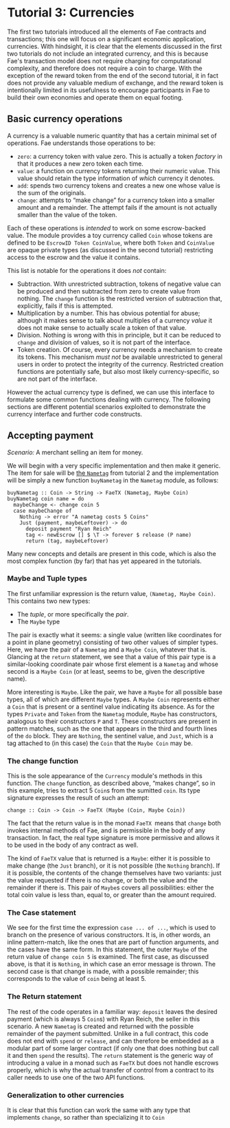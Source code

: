 # Tutorial 3: Currencies

The first two tutorials introduced all the elements of Fae contracts and transactions; this one will focus on a significant economic application, currencies.  With hindsight, it is clear that the elements discussed in the first two tutorials do not include an integrated currency, and this is because Fae's transaction model does not require charging for computational complexity, and therefore does not require a coin to charge.  With the exception of the reward token from the end of the second tutorial, it in fact does not provide any valuable medium of exchange, and the reward token is intentionally limited in its usefulness to encourage participants in Fae to build their own economies and operate them on equal footing.

## Basic currency operations

A currency is a valuable numeric quantity that has a certain minimal set of operations.  Fae understands those operations to be:

* `zero`: a currency token with value zero.  This is actually a token *factory* in that it produces a new zero token each time.
* `value`: a function on currency tokens returning their numeric value.  This value should retain the type information of *which* currency it denotes.
* `add`: spends two currency tokens and creates a new one whose value is the sum of the originals.
* `change`: attempts to “make change” for a currency token into a smaller amount and a remainder.  The attempt fails if the amount is not actually smaller than the value of the token.

Each of these operations is *intended* to work on some escrow-backed value.  The module provides a toy currency called `Coin` whose tokens are defined to be `EscrowID Token CoinValue`, where both `Token` and `CoinValue` are opaque private types (as discussed in the second tutorial) restricting access to the escrow and the value it contains.

This list is notable for the operations it does *not* contain:

* Subtraction.  With unrestricted subtraction, tokens of negative value can be produced and then subtracted from zero to create value from nothing.  The `change` function is the restricted version of subtraction that, explicitly, fails if this is attempted.
* Multiplication by a number.  This has obvious potential for abuse; although it makes sense to talk about multiples of a currency *value* it does not make sense to actually scale a token of that value.
* Division.  Nothing is wrong with this in principle, but it can be reduced to `change` and division of values, so it is not part of the interface.
* Token creation.  Of course, every currency needs a mechanism to create its tokens.  This mechanism *must not* be available unrestricted to general users in order to protect the integrity of the currency. Restricted creation functions are potentially safe, but also most likely currency-specific, so are not part of the interface.

However the actual currency type is defined, we can use this interface to formulate some common functions dealing with currency.  The following sections are different potential scenarios exploited to demonstrate the currency interface and further code constructs.

## **Accepting payment**

*Scenario:* A merchant selling an item for money. 

We will begin with a very specific implementation and then make it generic.  The item for sale will be [the `Nametag`](https://consensys.quip.com/2wGTAw6Fgm87/Tutorial-2-Escrows#ZRIACAcNynv) from tutorial 2 and the implementation will be simply a new function `buyNametag` in the `Nametag` module, as follows:

```
buyNametag :: Coin -> String -> FaeTX (Nametag, Maybe Coin)
buyNametag coin name = do
  maybeChange <- change coin 5
  case maybeChange of
    Nothing -> error "A nametag costs 5 Coins"
    Just (payment, maybeLeftover) -> do
      deposit payment "Ryan Reich"
      tag <- newEscrow [] $ \T -> forever $ release (P name)
      return (tag, maybeLeftover)
```

Many new concepts and details are present in this code, which is also the most complex function (by far) that has yet appeared in the tutorials.

### Maybe and Tuple types

The first unfamiliar expression is the return value, `(Nametag, Maybe Coin)`.  This contains two new types:

* The *tuple*, or more specifically the *pair*.
* The `Maybe` type

The pair is exactly what it seems: a single value (written like coordinates for a point in plane geometry) consisting of two other values of simpler types.  Here, we have the pair of a `Nametag` and a `Maybe Coin`, whatever that is.  Glancing at the `return` statement, we see that a value of this pair type is a similar-looking coordinate pair whose first element is a `Nametag` and whose second is a `Maybe Coin` (or at least, seems to be, given the descriptive name).

More interesting is `Maybe`.  Like the pair, we have a `Maybe` for all possible base types, all of which are different `Maybe` types.  A `Maybe Coin` represents either a `Coin` that is present or a sentinel value indicating its absence.  As for the types `Private` and `Token` from the `Nametag` module, `Maybe` has constructors, analogous to their constructors `P` and `T`.  These constructors are present in pattern matches, such as the one that appears in the third and fourth lines of the `do` block.  They are `Nothing`, the sentinel value, and `Just`, which is a tag attached to (in this case) the `Coin` that the `Maybe Coin` may be.

### The change function

This is the sole appearance of the `Currency` module's methods in this function.  The `change` function, as described above, “makes change”, so in this example, tries to extract 5 `Coin`s from the sumitted `coin`.   Its type signature expresses the result of such an attempt:

```
change :: Coin -> Coin -> FaeTX (Maybe (Coin, Maybe Coin))
```

The fact that the return value is in the monad `FaeTX `means that `change` both invokes internal methods of Fae, and is permissible in the body of any transaction.  In fact, the real type signature is more permissive and allows it to be used in the body of any contract as well.

The kind of `FaeTX` value that is returned is a `Maybe`: either it is possible to make change (the `Just` branch), or it is not possible (the `Nothing` branch).  If it is possible, the contents of the change themselves have two variants: just the value requested if there is no change, or both the value and the remainder if there is.  This pair of `Maybe`s covers all possibilities: either the total coin value is less than, equal to, or greater than the amount required.

### The Case statement

We see for the first time the expression `case ... of ...`, which is used to branch on the presence of various constructors.  It is, in other words, an inline pattern-match, like the ones that are part of function arguments, and the cases have the same form.  In this statement, the outer `Maybe` of the return value of `change coin 5` is examined.  The first case, as discussed above, is that it is `Nothing`, in which case an error message is thrown.  The second case is that change is made, with a possible remainder; this corresponds to the value of `coin` being at least 5.

### The Return statement

The rest of the code operates in a familiar way: `deposit` leaves the desired payment (which is always 5 `Coin`s) with Ryan Reich, the seller in this scenario.  A new `Nametag` is created and returned with the possible remainder of the payment submitted.  Unlike in a full contract, this code does not end with `spend` or `release`, and can therefore be embedded as a modular part of some larger contract (if only one that does nothing but call it and then `spend` the results).  The `return` statement is the generic way of introducing a value in a monad such as `FaeTX` but does not handle escrows properly, which is why the actual transfer of control from a contract to its caller needs to use one of the two API functions.

### Generalization to other currencies

It is clear that this function can work the same with any type that implements `change`, so rather than specializing it to `Coin`
